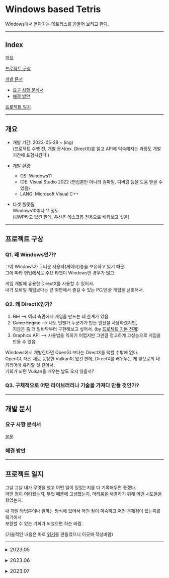 # Windows based Tetris

Windows에서 돌아가는 테트리스를 만들어 보려고 한다.

---

## Index

[개요](#개요)  

[프로젝트 구상](#프로젝트-구상)  

[개발 문서](#개발-문서)

  - [요구 사항 분석서](#요구-사항-분석서)
  - [해결 방안](#해결-방안)

[프로젝트 일지](#프로젝트-일지)

---

## 개요

- 개발 기간: 2023-05-28 ~ (ing)  
  (프로젝트 수행 전, 개발 문서(ex. DirectX)를 읽고 API에 익숙해지는 과정도 개발 기간에 포함시킨다.)

- 개발 환경:
  - OS: Windows11
  - IDE: Visual Studio 2022 (편집뿐만 아니라 컴파일, 디버깅 등을 도움 받을 수 있음)
  - LANG: Microsoft Visual C++

- 타겟 플랫폼:  
  Windows10이나 11 정도.  
  (UWP라고 있긴 한데, 우선은 데스크톱 전용으로 배워보고 싶음)

---

## 프로젝트 구상

### Q1. 왜 Windows인가?

그야 Windows가 두터운 사용자(게이머)층을 보유하고 있기 때문.  
그에 따라 현업에서도 주요 타겟이 Windows인 경우가 많고.

게임 개발에 유용한 DirectX를 사용할 수 있어서.  
내가 모바일 게임보다는 큰 화면에서 즐길 수 있는 PC/콘솔 게임을 선호해서.

### Q2. 왜 DirectX인가?

1. ~~CLI~~ --> 여러 측면에서 게임을 만드는 데 한계가 있음.   
2. ~~Game Engine~~ --> 나도 언젠가 누군가가 만든 엔진을 사용하겠지만,  
  지금은 좀 더 밑바닥부터 구현해보고 싶어서. (by [프로젝트 기본 전제](../README.md/#프로젝트-기본-전제전략))  
3. Graphics API --> 사용법을 익히기 어렵지만 그만큼 정교하게 고성능으로 게임을 만들 수 있음.

Windows에서 개발한다면 OpenGL보다는 DirectX를 택할 수밖에 없다.  
OpenGL 대신 새로 등장한 Vulkan이 있긴 한데, DirectX를 배워두는 게 앞으로의 내 커리어에 유리할 것 같아서.  
기회가 되면 Vulkan을 배우는 날도 오지 않을까?

### Q3. 구체적으로 어떤 라이브러리나 기술을 가져다 만들 것인가?

---

## 개발 문서

### 요구 사항 분석서

[본문](./requirements_analysis.md)

### 해결 방안

---

## 프로젝트 일지

그날 그날 내가 무엇을 했고 어떤 일이 있었는지를 다 기록해두면 좋겠다.  
어떤 점이 어려웠는지, 무엇 때문에 고생했는지, 어려움을 해결하기 위해 어떤 시도들을 했었는지.  

내 개발 방법론이나 일하는 방식에 있어서 어떤 점이 미숙하고 어떤 문제점이 있는지를 복기해서  
보완할 수 있는 기회가 되었으면 하는 바람.

(기술적인 내용은 따로 [위키](https://github.com/keunbum/Tetris/wiki)를 만들었으니 이곳에 작성바람)

---

<font size="3"> <details><summary>2023.05</summary><blockquote> </font>

  <details><summary>05.28(일)</summary>
  
  [왜 게임 개발자는 윈도우즈를 선호하는가?](https://softwareengineering.stackexchange.com/questions/60544/why-do-game-developers-prefer-windows)

  DOS를 게임 개발에 사용하던 마소는 다른 경쟁사와 뒤처지지 않기 위해,  
  Windows에서의 독자적인 게임 개발을 위한, 로우 레벨의 통일된 API가 필요했다.  

  성능 저하 없고, 모든 그래픽, 사운드 및 입력 하드웨어를 위한 단일 API.  
  그리하여 [DirectX](https://en.wikipedia.org/wiki/DirectX)가 탄생하게 되었다. ([나무위키 문서](https://namu.wiki/w/DirectX)도 읽어 보기)

  이에 대응하여 만든 API 규격이 [OpenGL](https://en.wikipedia.org/wiki/OpenGL)이라고 한다.  
  [OpenGL 나무위키](https://namu.wiki/w/OpenGL)도 읽어 볼 것. 

  
  ### Achievements of the day

  기본 문서 생성 및 작성

  깃허브에 [위키](https://github.com/keunbum/Tetris/wiki) 생성.  
  (이것도 내 공부 노하우를 찾기 위한 과정 중 하나)

  내일 [여기](https://learn.microsoft.com/en-us/windows/win32/learnwin32/what-is-a-window-)서부터 이어서 읽기.

  </details>

  [//]: # (End of 05.28)


  <details><summary>05.29(월)</summary>

  마이크로소프트 개발 문서에서 기초 Windows 프로그래밍 개념 습득 중.  
  [깃허브 위키](https://github.com/keunbum/Tetris/wiki)에 그걸 정리해보고 있는데 번역하느라 좀 시간이 걸리는 듯.  
  (넘 미련하게 공부하고 있는 건가. 흠..)
  
  ### Achievements of the day

  [What Is a Window?](https://learn.microsoft.com/en-us/windows/win32/learnwin32/what-is-a-window-)부터 진행 중..  
  낼 [Writing the Window Procedure](https://learn.microsoft.com/en-us/windows/win32/learnwin32/writing-the-window-procedure)부터 이어서 하면 됨. (작성하다가 말았음)



  </details>

  [//]: # (End of 05.29)


  <details><summary>05.30(화)</summary>
  
  [Managing Application State](https://learn.microsoft.com/en-us/windows/win32/learnwin32/managing-application-state-) 문서 읽어 봤는데, 100% 이해 못했다..  
  어렵다...  
  이제 슬슬 언어 문법도 신경써야 할 듯.
  
  ### Achievements of the day

- [Writing the Window Procedure](https://learn.microsoft.com/en-us/windows/win32/learnwin32/writing-the-window-procedure)부터 이어서 진행.

  내일 C++ Template 익힌 후에 [Managing Application State](https://learn.microsoft.com/en-us/windows/win32/learnwin32/managing-application-state-)부터 이어서 하기.

- [C++ 문서](https://github.com/keunbum/Tetris/wiki/CPP) 생성

  MSDN 읽으면서 이해 안되는 부분이 생기기 시작했기 때문에 C++ 문법 좀 익혀 보려고.

  내일 [정적 변수](https://github.com/keunbum/Tetris/wiki/Memory-model-and-namespace#%EC%A0%95%EC%A0%81-%EB%B3%80%EC%88%98)부터 이어서 작성.


  </details>

  [//]: # (End of 05.30)

  <details><summary>05.31(수)</summary>


  [Note](https://github.com/keunbum/Tetris/wiki/Memory-model-and-namespace#note)에 [translation unit](https://learn.microsoft.com/en-us/cpp/cpp/program-and-linkage-cpp?view=msvc-170) 정리하기
  
  ### Achievements of the day

  [정적 변수](https://github.com/keunbum/Tetris/wiki/Memory-model-and-namespace#%EC%A0%95%EC%A0%81-%EB%B3%80%EC%88%98)부터 작성.

  [Definition 문서](https://en.cppreference.com/w/cpp/language/definition) 읽다가 말았음.  
  내일 이거랑 [declarations](https://en.cppreference.com/w/cpp/language/declarations) 읽어 보고, 책에서 <정적 존속 시간, 외부 링크> 읽기

  </details>

  [//]: # (End of 05.31)   

</blockquote></details>

[//]: # (End of 2023.05)



<font size="3"> <details><summary>2023.06</summary><blockquote> </font>
  <details><summary>06.01(목)</summary>

  쉬는 날..  
  
  ### Achievements of the day

  </details>

  [//]: # (End of 06.01) 

  <details><summary>06.02(금)</summary>

  ### Achievements of the day

  [정적 존속 시간, 외부 링크](https://github.com/keunbum/Tetris/wiki/Memory-model-and-namespace#%EC%A0%95%EC%A0%81-%EC%A1%B4%EC%86%8D-%EC%8B%9C%EA%B0%84-%EC%99%B8%EB%B6%80-%EB%A7%81%ED%81%AC)부터 [using 지시자 대 using 선언](https://github.com/keunbum/Tetris/wiki/Memory-model-and-namespace#using-%EC%84%A0%EC%96%B8%EA%B3%BC-using-%EC%A7%80%EC%8B%9C%EC%9E%90) 전까지 작성.

  </details>

  [//]: # (End of 06.02)   

  <details><summary>06.03(토)</summary>

  쉬는 날.

  ### Achievements of the day

  </details>

  [//]: # (End of 06.03)  

  <details><summary>06.04(일)</summary>

  

  ### Achievements of the day

  [익명 이름 공간](https://github.com/keunbum/Tetris/wiki/Memory-model-and-namespace#%EC%9D%B5%EB%AA%85-%EC%9D%B4%EB%A6%84-%EA%B3%B5%EA%B0%84) 작성하다가 말았음.

  </details>

  [//]: # (End of 06.04) 

  <details><summary>06.05(월)</summary>


  ### Achievements of the day

  [Meet the new C++ standard](https://github.com/keunbum/Tetris/wiki/Meet-the-new-CPP-standard) 작성하다가 말았음.

  </details>

  [//]: # (End of 06.05)   

  <details><summary>06.06(화)</summary>

  쉬는 날.

  ### Achievements of the day

  </details>

  [//]: # (End of 06.06)  

  <details><summary>06.07(수)</summary>


  ### Achievements of the day

  [Meet the new C++ standard](https://github.com/keunbum/Tetris/wiki/Meet-the-new-CPP-standard)에서 예제 분석하다가 말았음.

  </details>

  [//]: # (End of 06.07)  

  <details><summary>06.08(목)</summary>

  클래스 템플릿 간단하게 다뤄 봄.

  ### Achievements of the day

  내일 [템플릿 클래스와 프렌드 함수](https://github.com/keunbum/Tetris/wiki/Recycling-of-CPP-Code#%ED%85%9C%ED%94%8C%EB%A6%BF-%ED%81%B4%EB%9E%98%EC%8A%A4%EC%99%80-%ED%94%84%EB%A0%8C%EB%93%9C-%ED%95%A8%EC%88%98)부터 이어서 작성. 단 그 전에 `프렌드`부터 제대로 알아야 할 듯.

  </details>

  [//]: # (End of 06.08)  

  <details><summary>06.09(금)</summary>

  클래스 템플릿 간단하게 다뤄 봄.

  요 근래 C++ 문법만 판 것 같아서 다시 개발 문서로 돌아 옴.  
  적절하게 왔다 갔다 하기.

  ### Achievements of the day

  [Managing Application State](https://github.com/keunbum/Tetris/wiki/Managing-Application-State) 작성하다가 문법적으로 막히는 거 있어서 아직 미완성.

  
  </details>

  [//]: # (End of 06.09)  


  <details><summary>06.12(월)</summary>

  ### Achievements of the day

  [오버로딩 제약](https://github.com/keunbum/Tetris/wiki/Use-of-Class#%EC%98%A4%EB%B2%84%EB%A1%9C%EB%94%A9-%EC%A0%9C%EC%95%BD) 작성.
  
  </details>

  [//]: # (End of 06.12)  

  <details><summary>06.13(화)</summary>

  ### Achievements of the day

  [프렌드 생성하기](https://github.com/keunbum/Tetris/wiki/Use-of-Class#%ED%94%84%EB%A0%8C%EB%93%9C-%EC%83%9D%EC%84%B1%ED%95%98%EA%B8%B0) 작성하다가 말았음.

  </details>

  [//]: # (End of 06.13) 

  <details><summary>06.14(수)</summary>

  ### Achievements of the day

  [프렌드: << 연산자의 오버로딩](https://github.com/keunbum/Tetris/wiki/Use-of-Class#%ED%94%84%EB%A0%8C%EB%93%9C--%EC%97%B0%EC%82%B0%EC%9E%90%EC%9D%98-%EC%98%A4%EB%B2%84%EB%A1%9C%EB%94%A9)까지 작성.  

  [Moudle 2. Using COM in Your Windows-Based Program](https://github.com/keunbum/Tetris/wiki/Module-2.-Using-COM-in-Your-Windows-Based-Program) 생성 및 일부 작성.
  

  </details>

  [//]: # (End of 06.14) 

  <details><summary>06.15(목)</summary>

  얼마 못 함..  
  컨디션 난조로 인한 휴식.

  ### Achievements of the day
  

  </details>

  [//]: # (End of 06.15) 

  <details><summary>06.16(금)</summary>

  [클래스 생성자와 파괴자](https://github.com/keunbum/Tetris/wiki/Object-and-Class#%ED%81%B4%EB%9E%98%EC%8A%A4-%EC%83%9D%EC%84%B1%EC%9E%90%EC%99%80-%ED%8C%8C%EA%B4%B4%EC%9E%90) 작성하다가 말았음

  ### Achievements of the day
  

  </details>

  [//]: # (End of 06.16) 


  <details><summary>06.19(월)</summary>

  [객체 배열](https://github.com/keunbum/Tetris/wiki/Object-and-Class#%EA%B0%9D%EC%B2%B4-%EB%B0%B0%EC%97%B4) 작성하다가 말았음

  ### Achievements of the day
  

  </details>

  [//]: # (End of 06.19) 

  <details><summary>06.20(화)</summary>

  [this 포인터](https://github.com/keunbum/Tetris/wiki/Object-and-Class#%EA%B0%9D%EC%B2%B4-%EB%93%A4%EC%97%AC%EB%8B%A4%EB%B3%B4%EA%B8%B0-this-%ED%8F%AC%EC%9D%B8%ED%84%B0)는 lvalue인가 rvalue인가 작성한 정도.  

 
  내 진로를 게임 업계로 잡는 게 현명한 선택인지 고민한답시고 너무 시간 뺏기는 듯...  
  완벽한 회사가 있겠느냐만, 내가 너무 큰 환상을 품고 있는 건가 싶기도 하고.  

  어렵다.. 취업하는 것 자체도 어렵고.  
  어떤 회사, 직장을 가야하는지 정하는 것도 어렵고.  
  그 회사가 어떤 회사인지 알기 위해 가장 좋은 건 직접 다녀보는 건데 그 기회조차 얻기가 쉽지 않으니 원...

  행복한 직장 생활이라는 건 애초에 불가능하다고 못박아 두는 게 현명한 건가.  
  어차피 불행할 수 밖에 없는 게 직장 생활이라면 그 중에서 내가 가장 의미를 느끼고 몰입할 수 있는 일을 하는 게 맞는 거겠지?
  
  ### Achievements of the day
  

  </details>

  [//]: # (End of 06.20) 

  <details><summary>06.21(수)</summary>

  [public 다형 상속](https://github.com/keunbum/Tetris/wiki/Class-Inheritance#public-%EB%8B%A4%ED%98%95-%EC%83%81%EC%86%8D) 작성하다가 말았음.
  
  ### Achievements of the day
  

  </details>

  [//]: # (End of 06.21) 
  
</blockquote></details>

[//]: # (End of 2023.06)


<font size="3"> <details><summary>2023.07</summary><blockquote> </font>
  <details><summary>07.03(월)</summary>

  [public 다형 상속](https://github.com/keunbum/Tetris/wiki/Class-Inheritance#public-%EB%8B%A4%ED%98%95-%EC%83%81%EC%86%8D)에서 예제 작성하다가 말았음.
  
  ### Achievements of the day
  

  </details>

  [//]: # (End of 07.03) 


  <details><summary>07.04(화)</summary>

  [포인터와 참조형의 호환](https://github.com/keunbum/Tetris/wiki/Class-Inheritance#%ED%8F%AC%EC%9D%B8%ED%84%B0%EC%99%80-%EC%B0%B8%EC%A1%B0%ED%98%95%EC%9D%98-%ED%98%B8%ED%99%98) 작성하다가 말았음.
  
  ### Achievements of the day
  

  </details>

  [//]: # (End of 07.04) 

  <details><summary>07.05(수)</summary>

  [가상 메서드 정리](https://github.com/keunbum/Tetris/wiki/Class-Inheritance#%EA%B0%80%EC%83%81-%EB%A9%94%EC%84%9C%EB%93%9C-%EC%A0%95%EB%A6%AC) 작성 중.
  
  ### Achievements of the day
  

  </details>

  [//]: # (End of 07.05) 

  
</blockquote></details>

[//]: # (End of 2023.07)